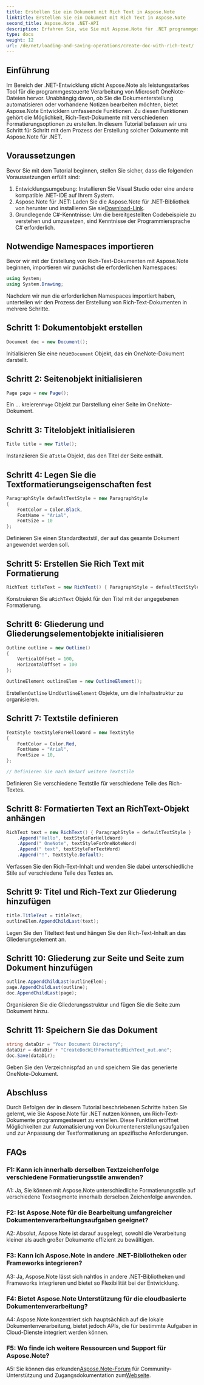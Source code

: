 ```yaml
---
title: Erstellen Sie ein Dokument mit Rich Text in Aspose.Note
linktitle: Erstellen Sie ein Dokument mit Rich Text in Aspose.Note
second_title: Aspose.Note .NET-API
description: Erfahren Sie, wie Sie mit Aspose.Note für .NET programmgesteuert Rich-Text-Dokumente erstellen. Schritt-für-Schritt-Anleitung mit Codebeispielen.
type: docs
weight: 12
url: /de/net/loading-and-saving-operations/create-doc-with-rich-text/
---
```

## Einführung

Im Bereich der .NET-Entwicklung sticht Aspose.Note als leistungsstarkes Tool für die programmgesteuerte Verarbeitung von Microsoft OneNote-Dateien hervor. Unabhängig davon, ob Sie die Dokumenterstellung automatisieren oder vorhandene Notizen bearbeiten möchten, bietet Aspose.Note Entwicklern umfassende Funktionen. Zu diesen Funktionen gehört die Möglichkeit, Rich-Text-Dokumente mit verschiedenen Formatierungsoptionen zu erstellen. In diesem Tutorial befassen wir uns Schritt für Schritt mit dem Prozess der Erstellung solcher Dokumente mit Aspose.Note für .NET.

## Voraussetzungen

Bevor Sie mit dem Tutorial beginnen, stellen Sie sicher, dass die folgenden Voraussetzungen erfüllt sind:

1. Entwicklungsumgebung: Installieren Sie Visual Studio oder eine andere kompatible .NET-IDE auf Ihrem System.
2.  Aspose.Note für .NET: Laden Sie die Aspose.Note für .NET-Bibliothek von herunter und installieren Sie sie[Download-Link](https://releases.aspose.com/note/net/).
3. Grundlegende C#-Kenntnisse: Um die bereitgestellten Codebeispiele zu verstehen und umzusetzen, sind Kenntnisse der Programmiersprache C# erforderlich.

## Notwendige Namespaces importieren

Bevor wir mit der Erstellung von Rich-Text-Dokumenten mit Aspose.Note beginnen, importieren wir zunächst die erforderlichen Namespaces:

```csharp
using System;
using System.Drawing;
```

Nachdem wir nun die erforderlichen Namespaces importiert haben, unterteilen wir den Prozess der Erstellung von Rich-Text-Dokumenten in mehrere Schritte.

## Schritt 1: Dokumentobjekt erstellen

```csharp
Document doc = new Document();
```

 Initialisieren Sie eine neue`Document` Objekt, das ein OneNote-Dokument darstellt.

## Schritt 2: Seitenobjekt initialisieren

```csharp
Page page = new Page();
```

 Ein ... kreieren`Page` Objekt zur Darstellung einer Seite im OneNote-Dokument.

## Schritt 3: Titelobjekt initialisieren

```csharp
Title title = new Title();
```

 Instanziieren Sie a`Title` Objekt, das den Titel der Seite enthält.

## Schritt 4: Legen Sie die Textformatierungseigenschaften fest

```csharp
ParagraphStyle defaultTextStyle = new ParagraphStyle
{
    FontColor = Color.Black,
    FontName = "Arial",
    FontSize = 10
};
```

Definieren Sie einen Standardtextstil, der auf das gesamte Dokument angewendet werden soll.

## Schritt 5: Erstellen Sie Rich Text mit Formatierung

```csharp
RichText titleText = new RichText() { ParagraphStyle = defaultTextStyle }.Append("Title!");
```

 Konstruieren Sie a`RichText` Objekt für den Titel mit der angegebenen Formatierung.

## Schritt 6: Gliederung und Gliederungselementobjekte initialisieren

```csharp
Outline outline = new Outline()
{
    VerticalOffset = 100,
    HorizontalOffset = 100
};

OutlineElement outlineElem = new OutlineElement();
```

 Erstellen`Outline` Und`OutlineElement` Objekte, um die Inhaltsstruktur zu organisieren.

## Schritt 7: Textstile definieren

```csharp
TextStyle textStyleForHelloWord = new TextStyle
{
    FontColor = Color.Red,
    FontName = "Arial",
    FontSize = 10,
};

// Definieren Sie nach Bedarf weitere Textstile
```

Definieren Sie verschiedene Textstile für verschiedene Teile des Rich-Textes.

## Schritt 8: Formatierten Text an RichText-Objekt anhängen

```csharp
RichText text = new RichText() { ParagraphStyle = defaultTextStyle }
    .Append("Hello", textStyleForHelloWord)
    .Append(" OneNote", textStyleForOneNoteWord)
    .Append(" text", textStyleForTextWord)
    .Append("!", TextStyle.Default);
```

Verfassen Sie den Rich-Text-Inhalt und wenden Sie dabei unterschiedliche Stile auf verschiedene Teile des Textes an.

## Schritt 9: Titel und Rich-Text zur Gliederung hinzufügen

```csharp
title.TitleText = titleText;
outlineElem.AppendChildLast(text);
```

Legen Sie den Titeltext fest und hängen Sie den Rich-Text-Inhalt an das Gliederungselement an.

## Schritt 10: Gliederung zur Seite und Seite zum Dokument hinzufügen

```csharp
outline.AppendChildLast(outlineElem);
page.AppendChildLast(outline);
doc.AppendChildLast(page);
```

Organisieren Sie die Gliederungsstruktur und fügen Sie die Seite zum Dokument hinzu.

## Schritt 11: Speichern Sie das Dokument

```csharp
string dataDir = "Your Document Directory";
dataDir = dataDir + "CreateDocWithFormattedRichText_out.one";
doc.Save(dataDir);
```

Geben Sie den Verzeichnispfad an und speichern Sie das generierte OneNote-Dokument.

## Abschluss

Durch Befolgen der in diesem Tutorial beschriebenen Schritte haben Sie gelernt, wie Sie Aspose.Note für .NET nutzen können, um Rich-Text-Dokumente programmgesteuert zu erstellen. Diese Funktion eröffnet Möglichkeiten zur Automatisierung von Dokumentenerstellungsaufgaben und zur Anpassung der Textformatierung an spezifische Anforderungen.

## FAQs

### F1: Kann ich innerhalb derselben Textzeichenfolge verschiedene Formatierungsstile anwenden?

A1: Ja, Sie können mit Aspose.Note unterschiedliche Formatierungsstile auf verschiedene Textsegmente innerhalb derselben Zeichenfolge anwenden.

### F2: Ist Aspose.Note für die Bearbeitung umfangreicher Dokumentenverarbeitungsaufgaben geeignet?

A2: Absolut, Aspose.Note ist darauf ausgelegt, sowohl die Verarbeitung kleiner als auch großer Dokumente effizient zu bewältigen.

### F3: Kann ich Aspose.Note in andere .NET-Bibliotheken oder Frameworks integrieren?

A3: Ja, Aspose.Note lässt sich nahtlos in andere .NET-Bibliotheken und Frameworks integrieren und bietet so Flexibilität bei der Entwicklung.

### F4: Bietet Aspose.Note Unterstützung für die cloudbasierte Dokumentenverarbeitung?

A4: Aspose.Note konzentriert sich hauptsächlich auf die lokale Dokumentenverarbeitung, bietet jedoch APIs, die für bestimmte Aufgaben in Cloud-Dienste integriert werden können.

### F5: Wo finde ich weitere Ressourcen und Support für Aspose.Note?

 A5: Sie können das erkunden[Aspose.Note-Forum](https://forum.aspose.com/c/note/28) für Community-Unterstützung und Zugangsdokumentation zum[Webseite](https://reference.aspose.com/note/net/).
